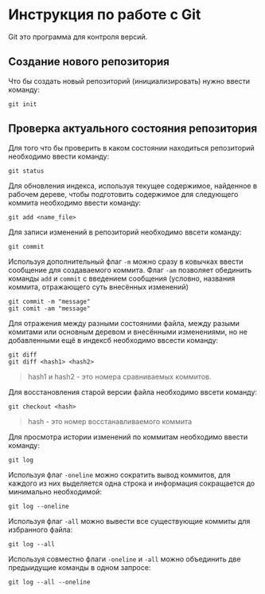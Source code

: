 # Инструкция по работе с Git 

Git это программа для контроля версий.

## Создание нового репозитория

Что бы создать новый репозиторий (инициализировать) нужно ввести команду:

    git init

## Проверка актуального состояния репозитория

Для того что бы проверить в каком состоянии находиться репозиторий необходимо ввести команду:

    git status

Для обновления индекса, используя текущее содержимое, найденное в рабочем дереве, чтобы подготовить содержимое для следующего коммита необходимо ввести команду:

    git add <name_file>

Для записи изменений в репозиторий необходимо ввсети команду:

    git commit

Используя дополнительный флаг `-m` можно сразу в ковычках ввести сообщение для создаваемого коммита.
Флаг `-am` позволяет обединить команды `add` и `commit` с введением сообщения (условно, названия коммита, отражающего суть внесённых изменений)

    git commit -m "message"
    git comit -am "message"

Для отражения между разными состояними файла, между разыми комитами или основным деревом и внесёнными изменениями, но не добавленными ещё в индексб необходимо ввсести команду:

    git diff
    git diff <hash1> <hash2>

> hash1 и hash2 -  это номера сравниваемых коммитов.

Для восстановления старой версии файла необходимо ввсети команду:

    git checkout <hash>

> hash - это номер восстанавливаемого коммита

Для просмотра истории изменений по коммитам необходимо ввести команду:

    git log

Используя флаг `-oneline` можно сократить вывод коммитов, для каждого из них выделяется одна строка и информация сокращается до минимально необходимой:

    git log --oneline

Используя флаг `-all` можно вывести все существующие коммиты для избранного файла:

    git log --all

Используя совместно флаги `-oneline` и `-all` можно объединить две предыидущие команды в одном запросе:

    git log --all --oneline
